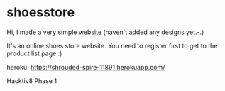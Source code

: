 # shoesstore

Hi, I made a very simple website (haven't added any designs yet.-.)

It's an online shoes store website. You need to register first to get to the product list page :)

heroku: https://shrouded-spire-11891.herokuapp.com/

Hacktiv8 Phase 1
